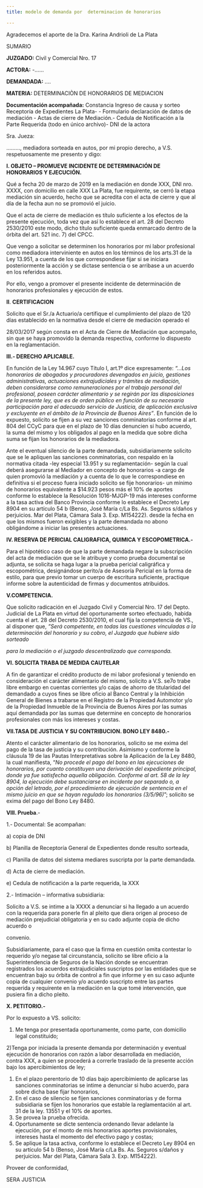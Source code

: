 ```yaml
---
title: modelo de demanda por  determinacion de honorarios

---
```

Agradecemos el aporte de la Dra. Karina Andrioli de La Plata

SUMARIO 

**JUZGADO:** Civil y Comercial Nro. 17

**ACTORA:** -……

**DEMANDADA:** ….

**MATERIA:** DETERMINACIÒN DE HONORARIOS DE MEDIACION

**Documentación acompañada:** Constancia Ingreso de causa y sorteo Receptoría de Expedientes La Plata- - Formulario declaración de datos de mediación - Actas de cierre de Mediación.- Cedula de Notificación a la Parte Requerida (todo en único archivo)- DNI de la actora

Sra. Jueza:

………, mediadora sorteada en autos, por mi propio derecho, a V.S. respetuosamente me presento y digo:

**I. OBJETO – PROMUEVE INCIDENTE DE DETERMINACIÓN DE HONORARIOS Y EJECUCIÓN.**

Qué a fecha 20 de marzo de 2019 en la mediación en donde XXX, DNI nro. XXXX, con domicilio en calle XXX La Plata, fue requirente, se cerró la etapa mediación sin acuerdo, hecho que se acredita con el acta de cierre y que al día de la fecha aun no se promovió el juicio.

Que el acta de cierre de mediación es título suficiente a los efectos de la presente ejecución, toda vez que así lo establece el art. 28 del Decreto 2530/2010 este modo, dicho título suficiente queda enmarcado dentro de la órbita del art. 521 inc. 7) del CPCC.

Que vengo a solicitar se determinen los honorarios por mi labor profesional como mediadora interviniente en autos en los términos de los arts.31 de la Ley 13.951, a cuenta de los que correspondiese fijar si se iniciara posteriormente la acción y se dictase sentencia o se arribase a un acuerdo en los referidos autos.

Por ello, vengo a promover el presente incidente de determinación de honorarios profesionales y ejecución de estos.

**II**. **CERTIFICACION**

Solicito que el Sr./a Actuario/a certifique el cumplimiento del plazo de 120 días establecido en la normativa desde el cierre de mediación operado el

28/03/2017 según consta en el Acta de Cierre de Mediación que acompaño, sin que se haya promovido la demanda respectiva, conforme lo dispuesto en la reglamentación.

**III.- DERECHO APLICABLE.**

En función de la Ley 14.967 cuyo Título I, art.1º dice expresamente: _“…Los honorarios de abogados y procuradores devengados en juicio, gestiones administrativas, actuaciones extrajudiciales y trámites de mediación, deben considerarse como remuneraciones por el trabajo personal del profesional, poseen carácter alimentario y se regirán por las disposiciones de la presente ley, que es de orden público en función de su necesaria participación para el adecuado servicio de Justicia, de aplicación exclusiva y excluyente en el ámbito de la Provincia de Buenos Aires”_. En función de lo expuesto, solicito se fijen a su vez sanciones conminatorias conforme al art. 804 del CCyC para que en el plazo de 10 días denuncien si hubo acuerdo, la suma del mismo y los obligados al pago en la medida que sobre dicha suma se fijan los honorarios de la mediadora.

Ante el eventual silencio de la parte demandada, subsidiariamente solicito que se le apliquen las sanciones conminatorias, con respaldo en la normativa citada -ley especial 13.951 y su reglamentación- según la cual deberá asegurarse al Mediador en concepto de honorarios -a cargo de quien promovió la mediación y a cuenta de lo que le correspondiese en definitiva si el proceso fuera iniciado solicito se fije honorarios- un mínimo de honorarios equivalente a $14.923 pesos más el 10% de aportes conforme lo establece la Resolución 1016-MJGP-19 más intereses conforme a la tasa activa del Banco Provincia conforme lo establece el Decreto Ley 8904 en su artículo 54 b (Benso, José María c/La Bs. As. Seguros s/daños y perjuicios. Mar del Plata, Cámara Sala 3. Exp. M154222). desde la fecha en que los mismos fueron exigibles y la parte demandada no abono obligándome a iniciar las presentes actuaciones.

**IV. RESERVA DE PERICIAL CALIGRAFICA, QUIMICA Y ESCOPOMETRICA.-**

Para el hipotético caso de que la parte demandada negare la subscripción del acta de mediación que se le atribuye y como prueba documental se adjunta, se solicita se haga lugar a la prueba pericial caligráfica y escopométrica, designándose perito/a de Asesoría Pericial en la forma de estilo, para que previo tomar un cuerpo de escritura suficiente, practique informe sobre la autenticidad de firmas y documentos atribuidos.

**V.COMPETENCIA.**

Que solicito radicación en el Juzgado Civil y Comercial Nro. 17 del Depto. Judicial de La Plata en virtud del oportunamente sorteo efectuado, habida cuenta el art. 28 del Decreto 2530/2010, el cual fija la competencia de VS., al disponer que, _”Será competente, en todas las cuestiones vinculadas a la determinación del honorario y su cobro, el Juzgado que hubiere sido sorteado_

_para la mediación o el juzgado descentralizado que corresponda._

**VI. SOLICITA TRABA DE MEDIDA CAUTELAR**

A fin de garantizar el crédito producto de mi labor profesional y teniendo en consideración el carácter alimentario del mismo, solicito a V.S. se7o trabe libre embargo en cuentas corrientes y/o cajas de ahorro de titularidad del demandado a cuyos fines se libre oficio al Banco Central y la Inhibición General de Bienes a trabarse en el Registro de la Propiedad Automotor y/o de la Propiedad Inmueble de la Provincia de Buenos Aires por las sumas aquí demandada por las sumas que determine en concepto de honorarios profesionales con más los intereses y costas.

**VII.TASA DE JUSTICIA Y SU CONTRIBUCION. BONO LEY 8480.-**

Atento el carácter alimentario de los honorarios, solicito se me exima del pago de la tasa de justicia y su contribución. Asimismo y conforme la cláusula 19 de las Pautas Interpretativas sobre la Aplicación de la Ley 8480, la cual manifiesta, “_No procede el pago del bono en las ejecuciones de honorarios, por cuanto constituyen una derivación del expediente principal, donde ya fue satisfecha aquella obligación. Conforme al art. 58 de la ley 8904, la ejecución debe sustanciarse en incidente por separado o, a opción del letrado, por el procedimiento de ejecución de sentencia en el mismo juicio en que se hayan regulado los honorarios (3/5/96)_”; solicito se exima del pago del Bono Ley 8480.

**VIII. Prueba**.-

1\.- Documental: Se acompañan:

a) copia de DNI

b) Planilla de Receptoría General de Expedientes donde resulto sorteada,

c) Planilla de datos del sistema mediares suscripta por la parte demandada.

d) Acta de cierre de mediación.

e) Cedula de notificación a la parte requerida, la XXX

2\.- Intimación – informativa subsidiaria:

Solicito a V.S. se intime a la XXXX a denunciar si ha llegado a un acuerdo con la requerida para ponerle fin al pleito que diera origen al proceso de mediación prejudicial obligatoria y en su cado adjunte copia de dicho acuerdo o

convenio.

Subsidiariamente, para el caso que la firma en cuestión omita contestar lo requerido y/o negase tal circunstancia, solicito se libre oficio a la Superintendencia de Seguros de la Nación donde se encuentran registrados los acuerdos extrajudiciales suscriptos por las entidades que se encuentran bajo su órbita de control a fin que informe y en su caso adjunte copia de cualquier convenio y/o acuerdo suscripto entre las partes requerida y requirente en la mediación en la que tomé intervención, que pusiera fin a dicho pleito.

**X. PETITORIO.-**

Por lo expuesto a VS. solicito:

1. Me tenga por presentada oportunamente, como parte, con domicilio legal constituido;

2)Tenga por iniciada la presente demanda por determinación y eventual ejecución de honorarios con razón a labor desarrollada en mediación, contra XXX, a quien se procederá a correrle traslado de la presente acción bajo los apercibimientos de ley;

1. En el plazo perentorio de 10 días bajo apercibimiento de aplicarse las sanciones conminatorias se intime a denunciar si hubo acuerdo, para sobre dicha base fijar honorarios,
2. En el caso de silencio se fijen sanciones conminatorias y de forma subsidiaria se fijen los honorarios que estable la reglamentación al art. 31 de la ley. 13551 y el 10% de aportes.
3. Se provea la prueba ofrecida.
4. Oportunamente se dicte sentencia ordenando llevar adelante la ejecución, por el monto de mis honorarios aportes provisionales, intereses hasta el momento del efectivo pago y costas;
5. Se aplique la tasa activa, conforme lo establece el Decreto Ley 8904 en su artículo 54 b (Benso, José María c/La Bs. As. Seguros s/daños y perjuicios. Mar del Plata, Cámara Sala 3. Exp. M154222).

Proveer de conformidad,

SERA JUSTICIA